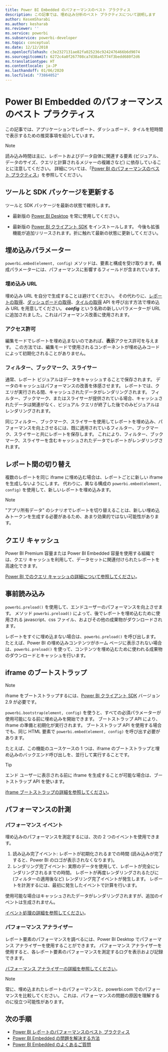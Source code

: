 ```yaml
---
title: Power BI Embedded のパフォーマンスのベスト プラクティス
description: この記事では、埋め込み分析のベスト プラクティスについて説明します
author: KesemSharabi
ms.author: kesharab
ms.reviewer: ''
ms.service: powerbi
ms.subservice: powerbi-developer
ms.topic: conceptual
ms.date: 12/12/2018
ms.openlocfilehash: c3e2327131ae82fa025236c9242476466b6d9074
ms.sourcegitcommit: 6272c4a0f267708ca7d38a45774f3bedd680f2d6
ms.translationtype: HT
ms.contentlocale: ja-JP
ms.lasthandoff: 01/06/2020
ms.locfileid: "73864052"
---
```

# <a name="power-bi-embedded-performance-best-practices"></a>Power BI Embedded のパフォーマンスのベスト プラクティス

この記事では、アプリケーションでレポート、ダッシュボード、タイルを短時間で表示するための推奨事項を紹介しています。

> [!Note]
> 読み込み時間は主に、レポートおよびデータ自体に関連する要素 (ビジュアル、データのサイズ、クエリと計算されるメジャーの複雑さなど) に依存していることに注意してください。 詳細については、「[Power BI のパフォーマンスのベスト プラクティス](../power-bi-reports-performance.md)」を参照してください。

## <a name="update-tools-and-sdk-packages"></a>ツールと SDK パッケージを更新する

ツールと SDK パッケージを最新の状態で維持します。

* 最新版の [Power BI Desktop](https://powerbi.microsoft.com/desktop/) を常に使用してください。

* 最新版の [Power BI クライアント SDK](https://github.com/Microsoft/PowerBI-JavaScript) をインストールします。 今後も拡張機能が追加リリースされます。折に触れて最新の状態に更新してください。

## <a name="embed-parameters"></a>埋め込みパラメーター

`powerbi.embed(element, config)` メソッドは、要素と構成を受け取ります。構成パラメーターには、パフォーマンスに影響するフィールドが含まれています。

### <a name="embed-url"></a>埋め込み URL

埋め込み URL を自分で生成することは避けてください。 その代わりに、[レポートの取得](/rest/api/power-bi/reports/getreportsingroup)、[ダッシュボードの取得](/rest/api/power-bi/dashboards/getdashboardsingroup)、[タイルの取得](/rest/api/power-bi/dashboards/gettilesingroup) API を呼び出す方法で埋め込み URL を用意してください。 **_config_** という名称の新しいパラメーターが URL に追加されました。これはパフォーマンス改善に使用されます。

### <a name="permissions"></a>アクセス許可

編集モードでレポートを埋め込まないのであれば、**表示**アクセス許可を与えます。 この方法では、編集モードで使用されるコンポーネントが埋め込みコードによって初期化されることがありません。

### <a name="filters-bookmarks-and-slicers"></a>フィルター、ブックマーク、スライサー

通常、レポート ビジュアルはデータをキャッシュすることで保存されます。 データのキャッシュはパフォーマンスの改善を体感させます。 レポートでは、クエリが実行される間、キャッシュされたデータがレンダリングされます。 フィルター、ブックマーク、またはスライサーが提供されている場合、キャッシュされたデータは関連がなく、ビジュアル クエリが終了した後でのみビジュアルはレンダリングされます。

同じフィルター、ブックマーク、スライサーを使用してレポートを埋め込み、パフォーマンスを向上させるには、既に適用されているフィルター、ブックマーク、スライサーと共にレポートを保存します。 これにより、フィルター、ブックマーク、スライサーを含むキャッシュされたデータでレポートがレンダリングされます。

## <a name="switching-between-reports"></a>レポート間の切り替え

複数のレポートを同じ iframe に埋め込む場合は、レポートごとに新しい iframe を生成しないようにします。 代わりに、異なる構成の `powerbi.embed(element, config)` を使用して、新しいレポートを埋め込みます。

> [!NOTE]
> "アプリ所有データ" のシナリオでレポートを切り替えることは、新しい埋め込みトークンを生成する必要があるため、あまり効果的ではない可能性があります。

## <a name="query-caching"></a>クエリ キャッシュ

Power BI Premium 容量または Power BI Embedded 容量を使用する組織では、クエリ キャッシュを利用して、データセットに関連付けられたレポートを高速化できます。

[Power BI でのクエリ キャッシュの詳細について参照してください](../power-bi-query-caching.md)。

## <a name="preload"></a>事前読み込み

`powerbi.preload()` を使用して、エンドユーザーのパフォーマンスを向上させます。 メソッド `powerbi.preload()` によって、後でレポートを埋め込むために使用される javascript、css ファイル、およびその他の成果物がダウンロードされます。

レポートをすぐに埋め込まない場合は、`powerbi.preload()` を呼び出します。 たとえば、Power BI の埋め込みコンテンツがホーム ページに表示されない場合は、`powerbi.preload()` を使って、コンテンツを埋め込むために使われる成果物のダウンロードとキャッシュを行います。

## <a name="bootstrapping-the-iframe"></a>iframe のブートストラップ

> [!NOTE]
> iframe をブートストラップするには、[Power BI クライアント SDK](https://github.com/Microsoft/PowerBI-JavaScript) バージョン 2.9 が必要です。

`powerbi.bootstrap(element, config)` を使うと、すべての必須パラメーターが使用可能になる前に埋め込みを開始できます。 ブートストラップ API により、iframe の準備と初期化が実行されます。
ブートストラップ API を使用する場合でも、同じ HTML 要素で `powerbi.embed(element, config)` を呼び出す必要があります。

たとえば、この機能のユースケースの 1 つは、iframe のブートストラップと埋め込みのバックエンド呼び出しを、並行して実行することです。
> [!TIP]
> エンド ユーザーに表示される前に iframe を生成することが可能な場合は、ブートストラップ API を使います。

[iframe ブートストラップの詳細を参照してください](https://github.com/Microsoft/PowerBI-JavaScript/wiki/Bootstrap-For-Better-Performance)。

## <a name="measure-performance"></a>パフォーマンスの計測

### <a name="performance-events"></a>パフォーマンス イベント

埋め込みのパフォーマンスを測定するには、次の 2 つのイベントを使用できます。

1. 読み込み完了イベント: レポートが初期化されるまでの時間 (読み込みが完了すると、Power BI のロゴが表示されなくなります)。
2. レンダリング完了イベント: 実際のデータを使用して、レポートが完全にレンダリングされるまでの時間。 レポートが再度レンダリングされるたびに (フィルターの適用後など) レンダリング完了イベントが発生します。 レポートを計測するには、最初に発生したイベントで計算を行います。

使用可能な場合はキャッシュされたデータがレンダリングされますが、追加のイベントは生成されません。

[イベント処理の詳細を参照してください](https://github.com/Microsoft/PowerBI-JavaScript/wiki/Handling-Events)。

### <a name="performance-analyzer"></a>パフォーマンス アナライザー

レポート要素のパフォーマンスを調べるには、Power BI Desktop でパフォーマンス アナライザーを使用することができます。
パフォーマンス アナライザーを使用すると、各レポート要素のパフォーマンスを測定するログを表示および記録できます。

[パフォーマンス アナライザーの詳細を参照してください](../desktop-performance-analyzer.md)。

> [!NOTE]
> 常に、埋め込まれたレポートのパフォーマンスと、powerbi.com でのパフォーマンスを比較してください。 これは、パフォーマンスの問題の原因を理解するのに役立つ可能性があります。

## <a name="next-steps"></a>次の手順

* [Power BI レポートのパフォーマンスのベスト プラクティス](../power-bi-reports-performance.md)
* [Power BI Embedded の問題を解決する方法](embedded-troubleshoot.md)
* [Power BI Embedded のよくあるご質問](embedded-faq.md)

